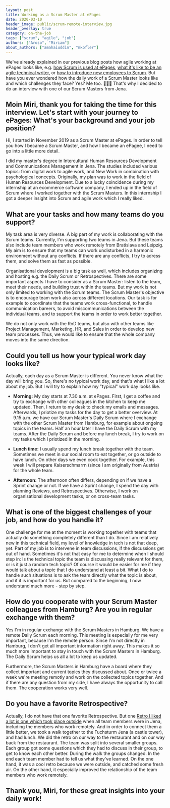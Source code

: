 ```yaml
---
layout: post
title: Working as a Scrum Master at ePages
date: 2020-03-10
header_image: public/scrum-remote-interview.jpg
header_overlay: true
category: on-the-job
tags: ["scrum", "agile", "job"]
authors: ["Aroso", "Miriam"]
about_authors: ["amahaiuddin", "mkofler"]
---
```


We've already explained in our previous blog posts how agile working at ePages looks like, e.g. [how Scrum is used at ePages](/blog/methods-and-tools/epages-turns-agile/), [what it's like to be an agile technical writer](/blog/methods-and-tools/what-its-like-to-be-an-agile-technical-writer/), or [how to introduce new employees to Scrum](/blog/methods-and-tools/how-to-introduce-new-employees-to-scrum/).
But have you ever wondered how the daily work of a Scrum Master looks like and which challenges they face?
Yes?
Me too. 🙋🏻‍♀️ 
That's why I decided to do an interview with one of our Scrum Masters from Jena.

## Moin Miri, thank you for taking the time for this interview. Let's start with your journey to ePages: What's your background and your job position?

Hi, I started in November 2019 as a Scrum Master at ePages.
In order to tell you how I became a Scrum Master, and how I became an ePagee, I need to go into a little more detail.

I did my master's degree in Intercultural Human Resources Development and Communications Management in Jena.
The studies included various topics: from digital work to agile work, and New Work in combination with psychological concepts.
Originally, my plan was to work in the field of Human Resources Development.
Due to a lucky coincidence during my internship at an ecommerce software company, I ended up in the field of Scrum where I worked together with the Scrum Masters. 
In this internship I got a deeper insight into Scrum and agile work which I really liked.

## What are your tasks and how many teams do you support? 

My task area is very diverse.
A big part of my work is collaborating with the Scrum teams.
Currently, I'm supporting two teams in Jena.
But these teams also include team members who work remotely from Bratislava and Leipzig.
My aim is to ensure that my teams can work undisturbed in a harmonic environment without any conflicts.
If there are any conflicts, I try to adress them, and solve them as fast as possible.

Organisational development is a big task as well, which includes organizing and hosting e.g. the Daily Scrum or Retrospectives.
There are some important aspects I have to consider as a Scrum Master: listen to the team, meet their needs, and building trust within the teams.
But my work is not only limited to working with the Scrum teams.
The Scrum Master's objective is to encourage team work also across different locations.
Our task is for example to coordinate that the teams work cross-functional, to handle communication bareers, to avoid miscommunications between the individual teams, and to support the teams in order to work better together.

We do not only work with the RnD teams, but also with other teams like Project Management, Marketing, HR, and Sales in order to develop new team processes.
Thus, we would like to ensure that the whole company moves into the same direction.

## Could you tell us how your typical work day looks like?

Actually, each day as a Scrum Master is different.
You never know what the day will bring you. 
So, there's no typical work day, and that's what I like a lot about my job.
But I will try to explain how my "typical" work day looks like.

* **Morning:**
My day starts at 7.30 a.m. at ePages.
First, I get a coffee and try to exchange with other colleagues in the kitchen to keep me updated.
Then, I return to my desk to check my emails and messages.
Afterwards, I priotize my tasks for the day to get a better overview.
At 9.15 a.m. we have our Scrum Master's Daily Scrum where I exchange with the other Scrum Master from Hamburg, for example about ongoing topics in the teams.
Half an hour later I have the Daily Scrum with my teams.
After the Daily Scrum and before my lunch break, I try to work on my tasks which I priotized in the morning.

+ **Lunch time:**
I usually spend my lunch break together with the team.
Sometimes we meet in our social room to eat together, or go outside to have lunch.
On other days we even cook together.
For example, this week I will prepare Kaiserschmarrn (since I am originally from Austria) for the whole team. 

* **Afternoon:**
The afternoon often differs, depending on if we have a Sprint change or not.
If we have a Sprint change, I spend the day with planning Reviews, and Retrospectives.
Otherwise, I work on organisational development tasks, or on cross-team tasks.

## What is one of the biggest challenges of your job, and how do you handle it?

One challenge for me at the moment is working together with teams that actually do something completely different than I do.
Since I am relatively new in this technical field, my level of knowledge in tech is not that deep, yet.
Part of my job is to intervene in team discussions, if the discussions get out of hand.
Sometimes it's not that easy for me to determine when I should step in: 
Is the technical topic the team is discussing really relevant for them, or is it just a random tech topic?
Of course it would be easier for me if they would talk about a topic that I do understand at least a bit.
What I do to handle such situations is to ask the team directly what the topic is about, and if it is important for us.
But compared to the beginning, I now understand much more - step by step.

## How do you cooperate with your Scrum Master colleagues from Hamburg? Are you in regular exchange with them?

Yes I'm in regular exchange with the Scrum Masters in Hamburg.
We have a remote Daily Scrum each morning.
This meeting is especially for me very important, because I'm the remote person.
Since I'm not directly in Hamburg, I don't get all important information right away.
This makes it so much more important to stay in touch with the Scrum Masters in Hamburg.
The Daily Scrum helps us all a lot to keep us updated.

Furthermore, the Scrum Masters in Hamburg have a board where they collect important and current topics they discussed about.
Once or twice a week we're meeting remotly and work on the collected topics together.
And if there are any question from my side, I have always the opportunity to call them.
The cooperation works very well.

## Do you have a favorite Retrospective?

Actually, I do not have that one favorite Retrospective.
But one [Retro I liked a lot is one which took place outside](/blog/methods-and-tools/our-top-three-formats-for-outdoor-retrospectives/) when all team members were in Jena, including the members who work remotely.
And in order to connect them a little better, we took a walk together to the Fuchsturm Jena (a castle tower), and had lunch.
We did the retro on our way to the restaurant and on our way back from the restaurant.
The team was split into several smaller groups.
Each group got some questions which they had to discuss in their group, to get to know each other better.
During the walk the groups changed.
In the end each team member had to tell us what they've learned.
On the one hand, it was a cool retro because we were outside, and catched some fresh air.
On the other hand, it especially improved the relationship of the team members who work remotely.

## Thank you, Miri, for these great insights into your daily work!